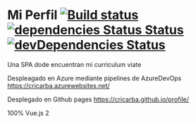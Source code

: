 # Mi Perfil  [![Build status](https://cricarbah.visualstudio.com/Profile/_apis/build/status/Profile-CI)](https://cricarbah.visualstudio.com/Profile/_build/latest?definitionId=5) [![dependencies Status Status](https://david-dm.org/cricarba/profile.svg)](https://david-dm.org/cricarba/profile?type=dev) [![devDependencies Status](https://david-dm.org/cricarba/profile/dev-status.svg)](https://david-dm.org/cricarba/profile?type=dev)  

Una SPA dode encuentran mi curriculum viate 

Despleagado en Azure mediante pipelines de AzureDevOps https://cricarba.azurewebsites.net/

Desplegado en Github pages https://cricarba.github.io/profile/

100% Vue.js 2

